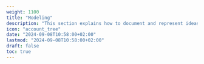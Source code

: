 ```yaml
---
weight: 1100
title: "Modeling"
description: "This section explains how to document and represent ideas and decisions effectively."
icon: "account_tree"
date: "2024-09-08T10:58:00+02:00"
lastmod: "2024-09-08T10:58:00+02:00"
draft: false
toc: true
---
```


